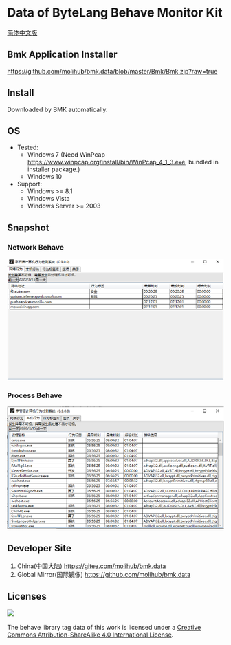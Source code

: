 # Data of ByteLang Behave Monitor Kit

[简体中文版](./README.cn.md)

## Bmk Application Installer

https://github.com/molihub/bmk.data/blob/master/Bmk/Bmk.zip?raw=true

## Install

Downloaded by BMK automatically.

## OS

* Tested:
  * Windows 7 (Need WinPcap <https://www.winpcap.org/install/bin/WinPcap_4_1_3.exe>, bundled in installer package.)
  * Windows 10
* Support:
  * Windows >= 8.1
  * Windows Vista
  * Windows Server >= 2003

## Snapshot

### Network Behave

![网络行为](./Bmk/net.png)

### Process Behave

![进程行为](./Bmk/proc.png)

## Developer Site

1. China(中国大陆) <https://gitee.com/molihub/bmk.data>
2. Global Mirror(国际镜像) <https://github.com/molihub/bmk.data>

## Licenses

![](https://i.creativecommons.org/l/by-sa/4.0/88x31.png)

The behave library tag data of this work is licensed under a [Creative Commons Attribution-ShareAlike 4.0 International License](http://creativecommons.org/licenses/by-sa/4.0/).
